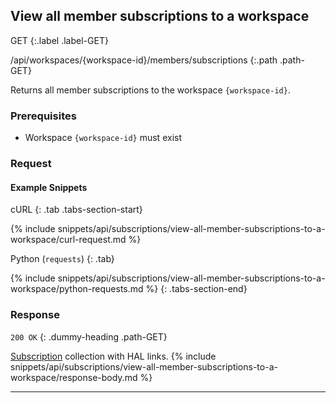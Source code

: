 ## View all member subscriptions to a workspace

GET
{:.label .label-GET}

/api/workspaces/{workspace-id}/members/subscriptions
{:.path .path-GET}

Returns all member subscriptions to the workspace `{workspace-id}`.

### Prerequisites
- Workspace `{workspace-id}` must exist

### Request
#### Example Snippets
cURL
{: .tab .tabs-section-start}

{% include snippets/api/subscriptions/view-all-member-subscriptions-to-a-workspace/curl-request.md %}

Python (`requests`)
{: .tab}

{% include snippets/api/subscriptions/view-all-member-subscriptions-to-a-workspace/python-requests.md %}
{: .tabs-section-end}

### Response
`200 OK`
{: .dummy-heading .path-GET}

[Subscription](#subscription) collection with HAL links.
{% include snippets/api/subscriptions/view-all-member-subscriptions-to-a-workspace/response-body.md %}

---
